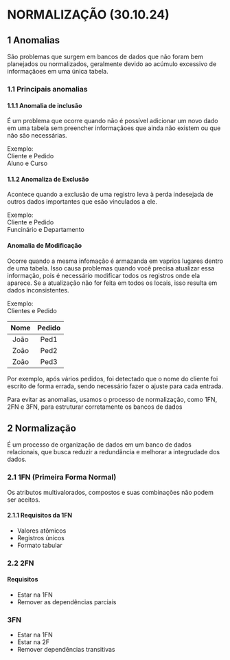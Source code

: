 # NORMALIZAÇÃO (30.10.24)

## 1 Anomalias

São problemas que surgem em bancos de dados que não foram bem planejados ou normalizados, geralmente devido ao acúmulo excessivo de informaçãoes em uma única tabela.

### 1.1 Principais anomalias

#### 1.1.1 Anomalia de inclusão

É um problema que ocorre quando não é possível adicionar um novo dado em uma tabela sem preencher informaçãoes que ainda não existem ou que não são necessárias.

Exemplo:<br>
Cliente e Pedido<br>
Aluno e Curso

#### 1.1.2 Anomaliza de Exclusão

Acontece quando a exclusão de uma registro leva à perda indesejada de outros dados importantes que esão vinculados a ele.

Exemplo:<br>
Cliente e Pedido<br>
Funcinário e Departamento

#### Anomalia de Modificação

Ocorre quando a mesma infomação é armazanda em vaprios lugares dentro de uma tabela. Isso causa problemas quando você precisa atualizar essa informação, pois é necessário modificar todos os registros onde ela aparece. Se a atualização não for feita em todos os locais, isso resulta em dados inconsistentes.

Exemplo:<br>
Clientes e Pedido

| Nome | Pedido |
| :-: | :-: |
| João | Ped1 |
| Zoão | Ped2 |
| Zoão | Ped3 |

Por exemplo, após vários pedidos, foi detectado que o nome do cliente foi escrito de forma errada, sendo necessário fazer o ajuste para cada entrada.

Para evitar as anomalias, usamos o processo de normalização, como 1FN, 2FN e 3FN, para estruturar corretamente os bancos de dados

## 2 Normalização

É um processo de organização de dados em um banco de dados relacionais, que busca reduzir a redundância e melhorar a integrudade dos dados.

### 2.1 1FN (Primeira Forma Normal)

Os atributos multivalorados, compostos e suas combinações não podem ser aceitos.

#### 2.1.1 Requisitos da 1FN
- Valores atômicos
- Registros únicos
- Formato tabular

### 2.2 2FN

#### Requisitos
- Estar na 1FN
- Remover as dependências parciais

### 3FN 

- Estar na 1FN
- Estar na 2F
- Remover dependências transitivas